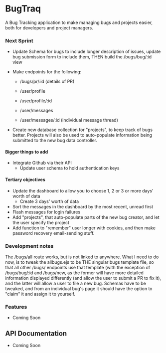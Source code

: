 # BugTraq

A Bug Tracking application to make managing bugs and projects easier, both for developers and project managers.

### Next Sprint

+ Update Schema for bugs to include longer description of issues, update bug submission form to include them, THEN build the /bugs/bug/:id view 

+ Make endpoints for the following:
    + /bugs/pr/:id (details of PR)

    + /user/profile
    + /user/profile/:id
    + /user/messages
    + /user/messages/:id (individual message thread)

+ Create new database collection for "projects", to keep track of bugs better. Projects will also be used to auto-populate information being submitted to the new bug data controller.

#### Bigger things to add

+ Integrate Github via their API
    + Update user schema to hold authentication keys

#### Tertiary objectives

+ Update the dashboard to allow you to choose 1, 2 or 3 or more days' worth of data
    + Create 3 days' worth of data
+ Sort the messages in the dashboard by the most recent, unread first
+ Flash messages for login failures
+ Add "projects", that auto-populate parts of the new bug creator, and let the user specify the project
+ Add function to "remember" user longer with cookies, and then make password recovery email-sending stuff.

### Development notes

The /bugs/all route works, but is not linked to anywhere. What I need to do now, is to tweak the allbugs.ejs to be THE singular bugs template file, so that all other /bugs/ endpoints use that template (with the exception of /bugs/bug/:id and /bugs/new, as the former will have more detailed information displayed differently (and allow the user to submit a PR to fix it), and the latter will allow a user to file a new bug. Schemas have to be tweaked, and from an individual bug's page it should have the option to "claim" it and assign it to yourself.

### Features

+ Coming Soon

## API Documentation

+ Coming Soon
